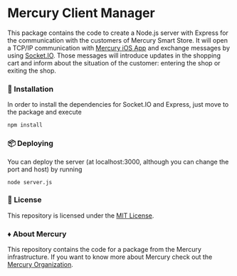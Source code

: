 # Mercury Client Manager

This package contains the code to create a Node.js server with Express for the communication with the customers of Mercury Smart Store. It will open a TCP/IP communication with [Mercury iOS App](https://github.com/Mercury-Smartstores/Mercury-iOS-App) and exchange messages by using [Socket.IO](https://socket.io/). Those messages will introduce updates in the shopping cart and inform about the situation of the customer: entering the shop or exiting the shop.

### 🔧 Installation

In order to install the dependencies for Socket.IO and Express, just move to the package and execute
```
npm install
```

### 📦 Deploying 

You can deploy the server (at localhost:3000, although you can change the port and host) by running
```
node server.js
```

### 📄 License 

This repository is licensed under the [MIT License](LICENSE).

### ♦️ About Mercury

This repository contains the code for a package from the Mercury infrastructure.
If you want to know more about Mercury check out the [Mercury Organization](https://github.com/Mercury-Smartstores).
